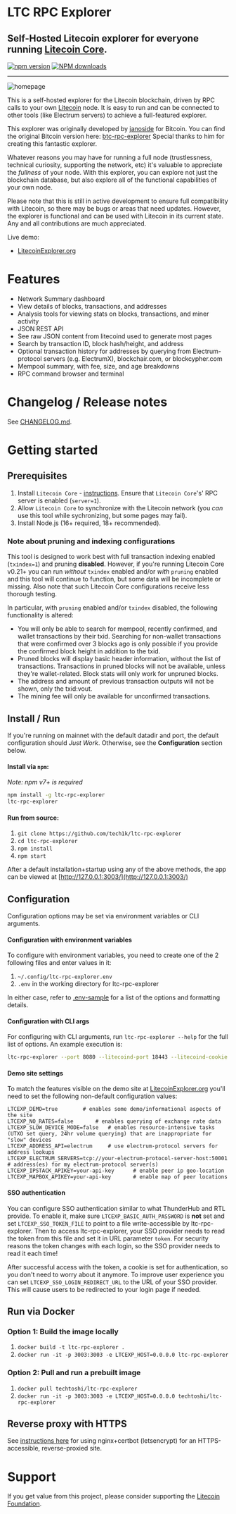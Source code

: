 # LTC RPC Explorer

## Self-Hosted Litecoin explorer for everyone running [Litecoin Core](https://github.com/litecoin-project/litecoin).

[![npm version][npm-ver-img]][npm-ver-url] [![NPM downloads][npm-dl-alltime-img]][npm-dl-url]


---


![homepage](./public/img/screenshots/homepage.png)



This is a self-hosted explorer for the Litecoin blockchain, driven by RPC calls to your own [Litecoin](https://github.com/litecoin-project/litecoin) node. It is easy to run and can be connected to other tools (like Electrum servers) to achieve a full-featured explorer.

This explorer was originally developed by [janoside](https://github.com/janoside) for Bitcoin. You can find the original Bitcoin version here: [btc-rpc-explorer](https://github.com/janoside/btc-rpc-explorer) Special thanks to him for creating this fantastic explorer.

Whatever reasons you may have for running a full node (trustlessness, technical curiosity, supporting the network, etc) it's valuable to appreciate the *fullness* of your node. With this explorer, you can explore not just the blockchain database, but also explore all of the functional capabilities of your own node.

Please note that this is still in active development to ensure full compatibility with Litecoin, so there may be bugs or areas that need updates. However, the explorer is functional and can be used with Litecoin in its current state. Any and all contributions are much appreciated.

Live demo:

* [LitecoinExplorer.org](https://litecoinexplorer.org)


# Features

* Network Summary dashboard
* View details of blocks, transactions, and addresses
* Analysis tools for viewing stats on blocks, transactions, and miner activity
* JSON REST API
* See raw JSON content from litecoind used to generate most pages
* Search by transaction ID, block hash/height, and address
* Optional transaction history for addresses by querying from Electrum-protocol servers (e.g. ElectrumX), blockchair.com, or blockcypher.com
* Mempool summary, with fee, size, and age breakdowns
* RPC command browser and terminal


# Changelog / Release notes

See [CHANGELOG.md](/CHANGELOG.md).


# Getting started

## Prerequisites

1. Install `Litecoin Core` - [instructions](https://litecoin.com/learning-center/how-to-run-your-own-litecoin-node). Ensure that `Litecoin Core`'s' RPC server is enabled (`server=1`).
2. Allow `Litecoin Core` to synchronize with the Litecoin network (you *can* use this tool while sychronizing, but some pages may fail).
3. Install Node.js (16+ required, 18+ recommended).

### Note about pruning and indexing configurations

This tool is designed to work best with full transaction indexing enabled (`txindex=1`) and pruning **disabled**. 
However, if you're running Litecoin Core v0.21+ you can run *without* `txindex` enabled and/or *with* `pruning` enabled and this tool will continue to function, but some data will be incomplete or missing. Also note that such Litecoin Core configurations receive less thorough testing.

In particular, with `pruning` enabled and/or `txindex` disabled, the following functionality is altered:

* You will only be able to search for mempool, recently confirmed, and wallet transactions by their txid. Searching for non-wallet transactions that were confirmed over 3 blocks ago is only possible if you provide the confirmed block height in addition to the txid.
* Pruned blocks will display basic header information, without the list of transactions. Transactions in pruned blocks will not be available, unless they're wallet-related. Block stats will only work for unpruned blocks.
* The address and amount of previous transaction outputs will not be shown, only the txid:vout.
* The mining fee will only be available for unconfirmed transactions.


## Install / Run

If you're running on mainnet with the default datadir and port, the default configuration should *Just Work*. Otherwise, see the **Configuration** section below.

#### Install via `npm`:

*Note: npm v7+ is required*

```bash
npm install -g ltc-rpc-explorer
ltc-rpc-explorer
```

#### Run from source:

1. `git clone https://github.com/tech1k/ltc-rpc-explorer`
2. `cd ltc-rpc-explorer`
3. `npm install`
4. `npm start`



After a default installation+startup using any of the above methods, the app can be viewed at [http://127.0.0.1:3003/](http://127.0.0.1:3003/)


## Configuration

Configuration options may be set via environment variables or CLI arguments.

#### Configuration with environment variables

To configure with environment variables, you need to create one of the 2 following files and enter values in it:

1. `~/.config/ltc-rpc-explorer.env`
2. `.env` in the working directory for ltc-rpc-explorer

In either case, refer to [.env-sample](.env-sample) for a list of the options and formatting details.

#### Configuration with CLI args

For configuring with CLI arguments, run `ltc-rpc-explorer --help` for the full list of options. An example execution is:

```bash
ltc-rpc-explorer --port 8080 --litecoind-port 18443 --litecoind-cookie ~/.litecoin/regtest/.cookie
```

#### Demo site settings

To match the features visible on the demo site at [LitecoinExplorer.org](https://litecoinexplorer.org) you'll need to set the following non-default configuration values:

    LTCEXP_DEMO=true 		# enables some demo/informational aspects of the site
    LTCEXP_NO_RATES=false		# enables querying of exchange rate data
    LTCEXP_SLOW_DEVICE_MODE=false	# enables resource-intensive tasks (UTXO set query, 24hr volume querying) that are inappropriate for "slow" devices
    LTCEXP_ADDRESS_API=electrum 	# use electrum-protocol servers for address lookups
    LTCEXP_ELECTRUM_SERVERS=tcp://your-electrum-protocol-server-host:50001		# address(es) for my electrum-protocol server(s)
    LTCEXP_IPSTACK_APIKEY=your-api-key		# enable peer ip geo-location
    LTCEXP_MAPBOX_APIKEY=your-api-key		# enable map of peer locations

#### SSO authentication

You can configure SSO authentication similar to what ThunderHub and RTL provide.
To enable it, make sure `LTCEXP_BASIC_AUTH_PASSWORD` is **not** set and set `LTCEXP_SSO_TOKEN_FILE` to point to a file write-accessible by ltc-rpc-explorer.
Then to access ltc-rpc-explorer, your SSO provider needs to read the token from this file and set it in URL parameter `token`.
For security reasons the token changes with each login, so the SSO provider needs to read it each time!

After successful access with the token, a cookie is set for authentication, so you don't need to worry about it anymore.
To improve user experience you can set `LTCEXP_SSO_LOGIN_REDIRECT_URL` to the URL of your SSO provider.
This will cause users to be redirected to your login page if needed.

## Run via Docker

### Option 1: Build the image locally
1. `docker build -t ltc-rpc-explorer .`
2. `docker run -it -p 3003:3003 -e LTCEXP_HOST=0.0.0.0 ltc-rpc-explorer`


### Option 2: Pull and run a prebuilt image
1. `docker pull techtoshi/ltc-rpc-explorer`
2. `docker run -it -p 3003:3003 -e LTCEXP_HOST=0.0.0.0 techtoshi/ltc-rpc-explorer`


## Reverse proxy with HTTPS

See [instructions here](docs/nginx-reverse-proxy.md) for using nginx+certbot (letsencrypt) for an HTTPS-accessible, reverse-proxied site.


# Support

If you get value from this project, please consider supporting the [Litecoin Foundation](https://litecoin.com/donate).

[npm-ver-img]: https://img.shields.io/npm/v/ltc-rpc-explorer.svg?style=flat
[npm-ver-url]: https://www.npmjs.com/package/ltc-rpc-explorer
[npm-dl-img]: http://img.shields.io/npm/dm/ltc-rpc-explorer.svg?style=flat
[npm-dl-url]: https://npmcharts.com/compare/ltc-rpc-explorer?minimal=true

[npm-dl-weekly-img]: https://badgen.net/npm/dw/ltc-rpc-explorer?icon=npm&cache=300
[npm-dl-monthly-img]: https://badgen.net/npm/dm/ltc-rpc-explorer?icon=npm&cache=300
[npm-dl-yearly-img]: https://badgen.net/npm/dy/ltc-rpc-explorer?icon=npm&cache=300
[npm-dl-alltime-img]: https://badgen.net/npm/dt/ltc-rpc-explorer?icon=npm&cache=300&label=total%20downloads
